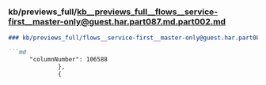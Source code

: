 ### kb/previews_full/kb__previews_full__flows__service-first__master-only@guest.har.part087.md.part002.md

```md
### kb/previews_full/flows__service-first__master-only@guest.har.part087.md (part 002)

```md
      "columnNumber": 106588
              },
              {
    
```

```

```
